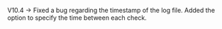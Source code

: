 V10.4 -> Fixed a bug regarding the timestamp of the log file.
         Added the option to specify the time between each check.